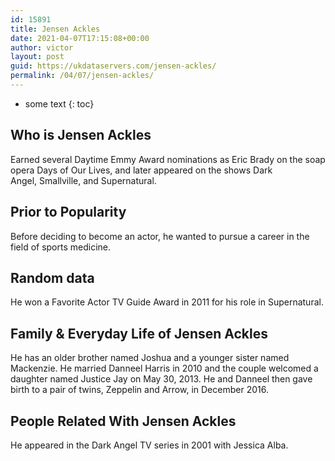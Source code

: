 ```yaml
---
id: 15891
title: Jensen Ackles
date: 2021-04-07T17:15:08+00:00
author: victor
layout: post
guid: https://ukdataservers.com/jensen-ackles/
permalink: /04/07/jensen-ackles/
---
```


* some text
{: toc}


## Who is Jensen Ackles



Earned several Daytime Emmy Award nominations as Eric Brady on the soap opera Days of Our Lives, and later appeared on the shows Dark Angel, Smallville, and Supernatural. 

                
                
                
## Prior to Popularity



Before deciding to become an actor, he wanted to pursue a career in the field of sports medicine. 

                
                
                
## Random data



He won a Favorite Actor TV Guide Award in 2011 for his role in Supernatural.

                
                
                
## Family & Everyday Life of Jensen Ackles



He has an older brother named Joshua and a younger sister named Mackenzie. He married Danneel Harris in 2010 and the couple welcomed a daughter named Justice Jay on May 30, 2013. He and Danneel then gave birth to a pair of twins, Zeppelin and Arrow, in December 2016. 

                
                
                
## People Related With Jensen Ackles



He appeared in the Dark Angel TV series in 2001 with Jessica Alba. 

                
              
            
          
          
          